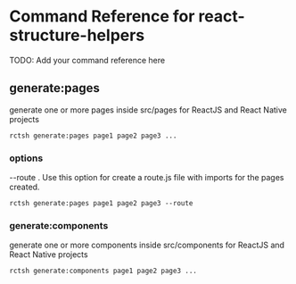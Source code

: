 # Command Reference for react-structure-helpers

TODO: Add your command reference here

## generate:pages

generate one or more pages inside src/pages for ReactJS and React Native projects

```
rctsh generate:pages page1 page2 page3 ...
```

### options

--route . Use this option for create a route.js file with imports for the pages created.

```
rctsh generate:pages page1 page2 page3 --route
```

### generate:components

generate one or more components inside src/components for ReactJS and React Native projects

```
rctsh generate:components page1 page2 page3 ...
```